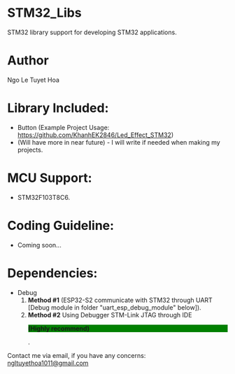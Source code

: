 # STM32_Libs
STM32 library support for developing STM32 applications.

# Author
Ngo Le Tuyet Hoa

# Library Included:
- Button (Example Project Usage: https://github.com/KhanhEK2846/Led_Effect_STM32)
- (Will have more in near future) - I will write if needed when making my projects.

# MCU Support:
- STM32F103T8C6.

# Coding Guideline:
- Coming soon...

# Dependencies:
- Debug
  1. <b>Method #1</b> (ESP32-S2 communicate with STM32 through UART [Debug module in folder "uart_esp_debug_module" below]).
  2. <b>Method #2</b> Using Debugger STM-Link JTAG through IDE <p style = "background-color: Green"><b>(Highly recommend)</b></p>.

Contact me via email, if you have any concerns: ngltuyethoa1011@gmail.com
